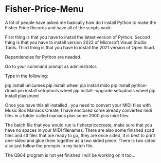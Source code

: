 # Fisher-Price-Menu

A lot of people have asked me basically how do I install Python to make the Fisher Price Records and have all of the scripts work.

First thing is that you have to install the latest version of Python.
Second thing is that you have to install version 2022 of Microsoft Visual Studio Tools.
Third thing is that you have to install the 2021 version of Open Scad.

Dependencies for Python are needed.

Go to your command prompt as administrator.

Type in the following:

pip install unicurses
pip install wheel
pip install mido
pip install python-rtmidi
pin install setuptools wheel
pip install –upgrade setuptools wheel
pip install playsound

Once you have this all installed , you need to convert your MIDI files with Music Box Maniacs Create, I have enclosed some already
converted midi files in a folder called maniacs plus some 2000 plus midi files.

The batch file that you would run is fisherpricecreate, make sure that you have no spaces in your MIDI filenames.
There are also some finished scad files and stl files that are ready to go, they are once sided, it is best to print
one-sided and glue them together as a two sided piece. There is two sided also just follow the prompts in my batch file.

The QB64 program is not yet finished I will be working on it too...



